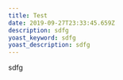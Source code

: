 ```yaml
---
title: Test
date: 2019-09-27T23:33:45.659Z
description: sdfg
yoast_keyword: sdfg
yoast_description: sdfg
---
```

sdfg
